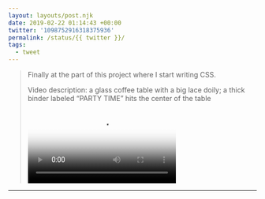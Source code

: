 ```yaml
---
layout: layouts/post.njk
date: 2019-02-22 01:14:43 +00:00
twitter: '1098752916318375936'
permalink: /status/{{ twitter }}/
tags: 
  - tweet
---
```


> Finally at the part of this project where I start writing CSS. 
> 
> <p class="sr-only">Video description: a glass coffee table with a big lace doily; a thick binder labeled “PARTY TIME” hits the center of the table</p>
> 
> <video controls loop preload="metadata" poster="/img/Dz-N7n9VYAE6-qN.jpg"><source src="/img/1098752916318375936-Dz-N7n9VYAE6-qN.mp4">Your browser does not support the video tag.</video>

---
